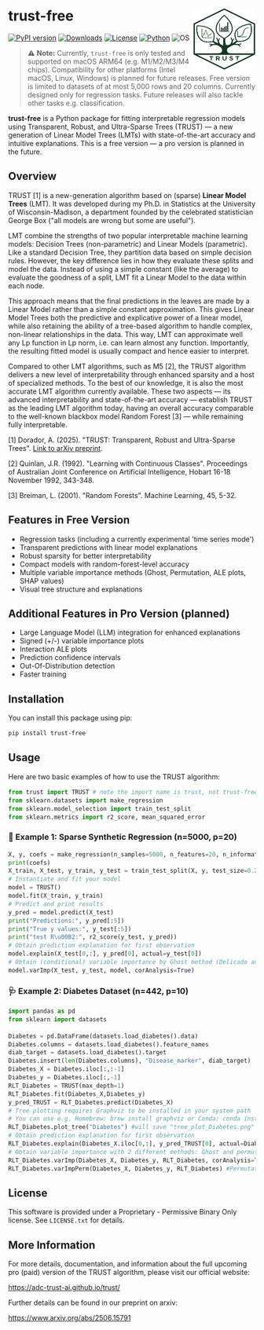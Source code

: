 # trust-free <a href="https://adc-trust-ai.github.io/trust"><img src="assets/TRUST_logo_500x500.png" align="right" height="128" alt="TRUST logo"/></a>

[![PyPI version](https://img.shields.io/pypi/v/trust-free.svg)](https://pypi.org/project/trust-free/)
[![Downloads](https://static.pepy.tech/badge/trust-free)](https://pepy.tech/project/trust-free)
[![License](https://img.shields.io/badge/license-Proprietary-lightgrey.svg)](LICENSE.txt)
[![Python](https://img.shields.io/pypi/pyversions/trust-free.svg)](https://pypi.org/project/trust-free/)
![OS](https://img.shields.io/badge/OS-macOS%20ARM64-blue)

> ⚠️ **Note:** Currently, `trust-free` is only tested and supported on macOS ARM64 (e.g. M1/M2/M3/M4 chips). Compatibility for other platforms (Intel macOS, Linux, Windows) is planned for future releases. Free version is limited to datasets of at most 5,000 rows and 20 columns. Currently designed only for regression tasks. Future releases will also tackle other tasks e.g. classification.

**trust-free** is a Python package for fitting interpretable regression models using Transparent, Robust, and Ultra-Sparse Trees (TRUST) — a new generation of Linear Model Trees (LMTs) with state-of-the-art accuracy and intuitive explanations. This is a free version — a pro version is planned in the future.

## Overview
TRUST [1] is a new-generation algorithm based on (sparse) **Linear Model Trees** (LMT). It was developed during my Ph.D. in Statistics at the University of Wisconsin-Madison, a department founded by the celebrated statistician George Box ("all models are wrong but some are useful").

LMT combine the strengths of two popular interpretable machine learning models: Decision Trees (non-parametric) and Linear Models (parametric). Like a standard Decision Tree, they partition data based on simple decision rules. However, the key difference lies in how they evaluate these splits and model the data. Instead of using a simple constant (like the average) to evaluate the goodness of a split, LMT fit a Linear Model to the data within each node.

This approach means that the final predictions in the leaves are made by a Linear Model rather than a simple constant approximation. This gives Linear Model Trees both the predictive and explicative power of a linear model, while also retaining the ability of a tree-based algorithm to handle complex, non-linear relationships in the data. This way, LMT can approximate well any Lp function in Lp norm, i.e. can learn almost any function. Importantly, the resulting fitted model is usually compact and hence easier to interpret.

Compared to other LMT algorithms, such as M5 [2], the TRUST algorithm delivers a new level of interpretability through enhanced sparsity and a host of specialized methods. To the best of our knowledge, it is also the most accurate LMT algorithm currently available. These two aspects — its advanced interpretability and state-of-the-art accuracy — establish TRUST as the leading LMT algorithm today, having an overall accuracy comparable to the well-known blackbox model Random Forest [3] — while remaining fully interpretable.

[1] Dorador, A. (2025). "TRUST: Transparent, Robust and Ultra-Sparse Trees". [Link to arXiv preprint](https://arxiv.org/abs/2506.15791).

[2] Quinlan, J.R. (1992). "Learning with Continuous Classes". Proceedings of Australian Joint Conference on Artificial Intelligence, Hobart 16-18 November 1992, 343-348.

[3] Breiman, L. (2001). "Random Forests". Machine Learning, 45, 5-32.


## Features in Free Version

- Regression tasks (including a currently experimental 'time series mode')
- Transparent predictions with linear model explanations
- Robust sparsity for better interpretability
- Compact models with random-forest-level accuracy
- Multiple variable importance methods (Ghost, Permutation, ALE plots, SHAP values)
- Visual tree structure and explanations

## Additional Features in Pro Version (planned)

- Large Language Model (LLM) integration for enhanced explanations
- Signed (+/-) variable importance plots
- Interaction ALE plots
- Prediction confidence intervals
- Out-Of-Distribution detection
- Faster training


## Installation

You can install this package using pip:

```bash
pip install trust-free
```

## Usage

Here are two basic examples of how to use the TRUST algorithm:

```python
from trust import TRUST # note the import name is trust, not trust-free
from sklearn.datasets import make_regression
from sklearn.model_selection import train_test_split
from sklearn.metrics import r2_score, mean_squared_error
```

### 🧪 Example 1: Sparse Synthetic Regression (n=5000, p=20)
```python
X, y, coefs = make_regression(n_samples=5000, n_features=20, n_informative=10, coef=True, noise=0.1, random_state=123)
print(coefs)
X_train, X_test, y_train, y_test = train_test_split(X, y, test_size=0.2, random_state=123)
# Instantiate and fit your model
model = TRUST()
model.fit(X_train, y_train)
# Predict and print results
y_pred = model.predict(X_test)
print("Predictions:", y_pred[:5])
print("True y values:", y_test[:5])
print("test R\u00B2:", r2_score(y_test, y_pred))
# Obtain prediction explanation for first observation
model.explain(X_test[0,:], y_pred[0], actual=y_test[0]) 
# Obtain (conditional) variable importance by Ghost method (Delicado and Pena, 2023)
model.varImp(X_test, y_test, model, corAnalysis=True)
```

### 🩺 Example 2: Diabetes Dataset (n=442, p=10)
```python
import pandas as pd
from sklearn import datasets

Diabetes = pd.DataFrame(datasets.load_diabetes().data)
Diabetes.columns = datasets.load_diabetes().feature_names
diab_target = datasets.load_diabetes().target
Diabetes.insert(len(Diabetes.columns), "Disease_marker", diab_target)
Diabetes_X = Diabetes.iloc[:,:-1]
Diabetes_y = Diabetes.iloc[:,-1]
RLT_Diabetes = TRUST(max_depth=1)
RLT_Diabetes.fit(Diabetes_X,Diabetes_y)
y_pred_TRUST = RLT_Diabetes.predict(Diabetes_X)
# Tree plotting requires Graphviz to be installed in your system path
# You can use e.g. Homebrew: brew install graphviz or Conda: conda install -c conda-forge graphviz
RLT_Diabetes.plot_tree("Diabetes") #will save "tree_plot_Diabetes.png" in your working directory
# Obtain prediction explanation for first observation
RLT_Diabetes.explain(Diabetes_X.iloc[0,:], y_pred_TRUST[0], actual=Diabetes_y.to_list()[0])
# Obtain variable importance with 2 different methods: Ghost and permutation
RLT_Diabetes.varImp(Diabetes_X, Diabetes_y, RLT_Diabetes, corAnalysis=True) #Ghost method
RLT_Diabetes.varImpPerm(Diabetes_X, Diabetes_y, RLT_Diabetes) #Permutation method
```

## License

This software is provided under a Proprietary - Permissive Binary Only license. See `LICENSE.txt` for details.

## More Information

For more details, documentation, and information about the full upcoming pro (paid) version of the TRUST algorithm, please visit our official website:

https://adc-trust-ai.github.io/trust/

Further details can be found in our preprint on arxiv:

https://www.arxiv.org/abs/2506.15791
